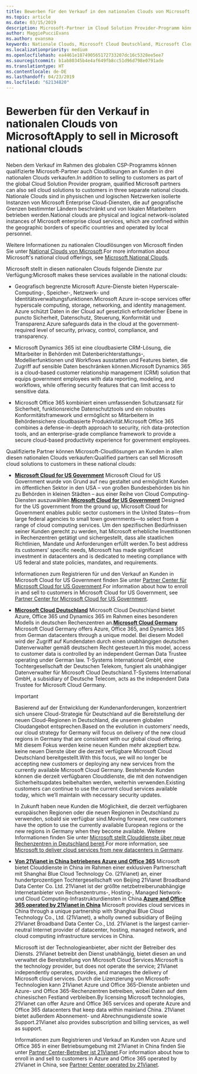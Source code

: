 ```yaml
---
title: Bewerben für den Verkauf in den nationalen Clouds von Microsoft | Partner Center
ms.topic: article
ms.date: 03/15/2019
description: Microsoft-Partner im Cloud Solution Provider-Programm können an Kunden verkaufen, die in unterstützten nationalen Clouds registriert sind.
author: MaggiePucciEvans
ms.author: evansma
keywords: Nationale Clouds, Microsoft Cloud Deutschland, Microsoft Cloud for US Government, 21Vianet, Microsoft Cloud China
ms.localizationpriority: medium
ms.openlocfilehash: ea4461e187490565172733207dc16c5328ee5ee7
ms.sourcegitcommit: b1ab80345b4e4af649fb8cc51d96d798e0791ade
ms.translationtype: HT
ms.contentlocale: de-DE
ms.lasthandoff: 04/23/2019
ms.locfileid: "62134820"
---
```

# <a name="apply-to-sell-in-microsoft-national-clouds"></a><span data-ttu-id="dcec3-104">Bewerben für den Verkauf in nationalen Clouds von Microsoft</span><span class="sxs-lookup"><span data-stu-id="dcec3-104">Apply to sell in Microsoft national clouds</span></span>

<span data-ttu-id="dcec3-105">Neben dem Verkauf im Rahmen des globalen CSP-Programms können qualifizierte Microsoft-Partner auch Cloudlösungen an Kunden in drei nationalen Clouds verkaufen.</span><span class="sxs-lookup"><span data-stu-id="dcec3-105">In addition to selling to customers as part of the global Cloud Solution Provider program, qualified Microsoft partners can also sell cloud solutions to customers in three separate national clouds.</span></span> <span data-ttu-id="dcec3-106">Nationale Clouds sind in physischen und logischen Netzwerken isolierte Instanzen von Microsoft Enterprise Cloud-Diensten, die auf geografische Grenzen bestimmter Ländern beschränkt und von lokalen Mitarbeitern betrieben werden.</span><span class="sxs-lookup"><span data-stu-id="dcec3-106">National clouds are physical and logical network-isolated instances of Microsoft enterprise cloud services, which are confined within the geographic borders of specific countries and operated by local personnel.</span></span> 

<span data-ttu-id="dcec3-107">Weitere Informationen zu nationalen Cloudlösungen von Microsoft finden Sie unter [National Clouds von Microsoft](https://www.microsoft.com/trustcenter/cloudservices/nationalcloud).</span><span class="sxs-lookup"><span data-stu-id="dcec3-107">For more information about Microsoft's national cloud offerings, see [Microsoft National Clouds](https://www.microsoft.com/trustcenter/cloudservices/nationalcloud).</span></span>

<span data-ttu-id="dcec3-108">Microsoft stellt in diesen nationalen Clouds folgende Dienste zur Verfügung:</span><span class="sxs-lookup"><span data-stu-id="dcec3-108">Microsoft makes these services available in the national clouds:</span></span>

-   <span data-ttu-id="dcec3-109">Geografisch begrenzte Microsoft Azure-Dienste bieten Hyperscale-Computing-, Speicher-, Netzwerk- und Identitätsverwaltungsfunktionen.</span><span class="sxs-lookup"><span data-stu-id="dcec3-109">Microsoft Azure in-scope services offer hyperscale computing, storage, networking, and identity management.</span></span> <span data-ttu-id="dcec3-110">Azure schützt Daten in der Cloud auf gesetzlich erforderlicher Ebene in puncto Sicherheit, Datenschutz, Steuerung, Konformität und Transparenz.</span><span class="sxs-lookup"><span data-stu-id="dcec3-110">Azure safeguards data in the cloud at the government-required level of security, privacy, control, compliance, and transparency.</span></span>

-   <span data-ttu-id="dcec3-111">Microsoft Dynamics 365 ist eine cloudbasierte CRM-Lösung, die Mitarbeiter in Behörden mit Datenberichterstattungs-, Modellierfunktionen und Workflows ausstatten und Features bieten, die Zugriff auf sensible Daten beschränken können.</span><span class="sxs-lookup"><span data-stu-id="dcec3-111">Microsoft Dynamics 365 is a cloud-based customer relationship management (CRM) solution that equips government employees with data reporting, modeling, and workflows, while offering security features that can limit access to sensitive data.</span></span>

-   <span data-ttu-id="dcec3-112">Microsoft Office 365 kombiniert einen umfassenden Schutzansatz für Sicherheit, funktionsreiche Datenschutztools und ein robustes Konformitätsframework und ermöglicht so Mitarbeitern in Behördensichere cloudbasierte Produktivität.</span><span class="sxs-lookup"><span data-stu-id="dcec3-112">Microsoft Office 365 combines a defense-in-depth approach to security, rich data-protection tools, and an enterprise-grade compliance framework to provide a secure cloud-based productivity experience for government employees.</span></span>

<span data-ttu-id="dcec3-113">Qualifizierte Partner können Microsoft-Cloudlösungen an Kunden in allen diesen nationalen Clouds verkaufen:</span><span class="sxs-lookup"><span data-stu-id="dcec3-113">Qualified partners can sell Microsoft cloud solutions to customers in these national clouds:</span></span>

-   <span data-ttu-id="dcec3-114">[**Microsoft Cloud for US Government**](https://www.microsoft.com/trustcenter/cloudservices/nationalcloud#Microsoft_Cloud_for_US) Microsoft Cloud for US Government wurde von Grund auf neu gestaltet und ermöglicht Kunden im öffentlichen Sektor in den USA – von großen Bundesbehörden bis hin zu Behörden in kleinen Städten – aus einer Reihe von Cloud Computing-Diensten auszuwählen.</span><span class="sxs-lookup"><span data-stu-id="dcec3-114">[**Microsoft Cloud for US Government**](https://www.microsoft.com/trustcenter/cloudservices/nationalcloud#Microsoft_Cloud_for_US) Designed for the US government from the ground up, Microsoft Cloud for Government enables public sector customers in the United States—from large federal agencies to small town governments—to select from a range of cloud computing services.</span></span> <span data-ttu-id="dcec3-115">Um den spezifischen Bedürfnissen seiner Kunden gerecht zu werden, hat Microsoft erhebliche Investitionen in Rechenzentren getätigt und sichergestellt, dass alle staatlichen Richtlinien, Mandate und Anforderungen erfüllt werden.</span><span class="sxs-lookup"><span data-stu-id="dcec3-115">To best address its customers’ specific needs, Microsoft has made significant investment in datacenters and is dedicated to meeting compliance with US federal and state policies, mandates, and requirements.</span></span> 

    <span data-ttu-id="dcec3-116">Informationen zum Registrieren für und den Verkauf an Kunden in Microsoft Cloud for US Government finden Sie unter [Partner Center für Microsoft Cloud for US Government](partner-center-for-microsoft-us-govt-cloud.md).</span><span class="sxs-lookup"><span data-stu-id="dcec3-116">For information about how to enroll in and sell to customers in Microsoft Cloud for US Government, see [Partner Center for Microsoft Cloud for US Government](partner-center-for-microsoft-us-govt-cloud.md).</span></span>

-   <span data-ttu-id="dcec3-117">[**Microsoft Cloud Deutschland**](https://www.microsoft.com/trustcenter/cloudservices/nationalcloud#Microsoft_Cloud_Germany) Microsoft Cloud Deutschland bietet Azure, Office 365 und Dynamics 365 im Rahmen eines besonderen Modells in deutschen Rechenzentren an.</span><span class="sxs-lookup"><span data-stu-id="dcec3-117">[**Microsoft Cloud Germany**](https://www.microsoft.com/trustcenter/cloudservices/nationalcloud#Microsoft_Cloud_Germany) Microsoft Cloud Germany offers Azure, Office 365, and Dynamics 365 from German datacenters through a unique model.</span></span> <span data-ttu-id="dcec3-118">Bei diesem Modell wird der Zugriff auf Kundendaten durch einen unabhängigen deutschen Datenverwalter gemäß deutschem Recht gesteuert.</span><span class="sxs-lookup"><span data-stu-id="dcec3-118">In this model, access to customer data is controlled by an independent German Data Trustee operating under German law.</span></span> <span data-ttu-id="dcec3-119">T-Systems International GmbH, eine Tochtergesellschaft der Deutschen Telekom, fungiert als unabhängiger Datenverwalter für Microsoft Cloud Deutschland.</span><span class="sxs-lookup"><span data-stu-id="dcec3-119">T-Systems International GmbH, a subsidiary of Deutsche Telecom, acts as the independent Data Trustee for Microsoft Cloud Germany.</span></span> 

    > [!IMPORTANT]  
    > <span data-ttu-id="dcec3-120">Basierend auf der Entwicklung der Kundenanforderungen, konzentriert sich unsere Cloud-Strategie für Deutschland auf die Bereitstellung der neuen Cloud-Regionen in Deutschland, die unserem globalen Cloudangebot entsprechen.</span><span class="sxs-lookup"><span data-stu-id="dcec3-120">Based on the evolution in customers’ needs, our cloud strategy for Germany will focus on delivery of the new cloud regions in Germany that are consistent with our global cloud offering.</span></span> <span data-ttu-id="dcec3-121">Mit diesem Fokus werden keine neuen Kunden mehr akzeptiert bzw. keine neuen Dienste über die derzeit verfügbare Microsoft Cloud Deutschland bereitgestellt.</span><span class="sxs-lookup"><span data-stu-id="dcec3-121">With this focus, we will no longer be accepting new customers or deploying any new services from the currently available Microsoft Cloud Germany.</span></span> <span data-ttu-id="dcec3-122">Bestehende Kunden können die derzeit verfügbaren Clouddienste, die mit den notwendigen Sicherheitsupdates beibehalten werden, weiterhin verwenden.</span><span class="sxs-lookup"><span data-stu-id="dcec3-122">Existing customers can continue to use the current cloud services available today, which we’ll maintain with necessary security updates.</span></span>
    >  
    > <span data-ttu-id="dcec3-123">In Zukunft haben neue Kunden die Möglichkeit, die derzeit verfügbaren europäischen Regionen oder die neuen Regionen in Deutschland zu verwenden, sobald sie verfügbar sind.</span><span class="sxs-lookup"><span data-stu-id="dcec3-123">Moving forward, new customers have the option to use the currently available European regions or the new regions in Germany when they become available.</span></span> <span data-ttu-id="dcec3-124">Weitere Informationen finden Sie unter [Microsoft stellt Clouddienste über neue Rechenzentren in Deutschland bereit](https://news.microsoft.com/europe/2018/08/31/microsoft-to-deliver-cloud-services-from-new-datacentres-in-germany-in-2019-to-meet-evolving-customer-needs/).</span><span class="sxs-lookup"><span data-stu-id="dcec3-124">For more information, see [Microsoft to deliver cloud services from new datacenters in Germany](https://news.microsoft.com/europe/2018/08/31/microsoft-to-deliver-cloud-services-from-new-datacentres-in-germany-in-2019-to-meet-evolving-customer-needs/).</span></span>

    
-   <span data-ttu-id="dcec3-125">[**Von 21Vianet in China betriebenes Azure und Office 365**](https://www.microsoft.com/trustcenter/cloudservices/nationalcloud#Microsoft_Cloud_for_China) Microsoft bietet Clouddienste in China im Rahmen einer exklusiven Partnerschaft mit Shanghai Blue Cloud Technology Co. (21Vianet) an, einer hundertprozentigen Tochtergesellschaft von Beijing 21Vianet Broadband Data Center Co. Ltd. 21Vianet ist der größte netzbetreiberunabhängige Internetanbieter von Rechenzentrums-, Hosting-, Managed Network- und Cloud Computing-Infrastrukturdiensten in China.</span><span class="sxs-lookup"><span data-stu-id="dcec3-125">[**Azure and Office 365 operated by 21Vianet in China**](https://www.microsoft.com/trustcenter/cloudservices/nationalcloud#Microsoft_Cloud_for_China) Microsoft provides cloud services in China through a unique partnership with Shanghai Blue Cloud Technology Co., Ltd. (21Vianet), a wholly owned subsidiary of Beijing 21Vianet Broadband Data Center Co., Ltd. 21Vianet is the largest carrier-neutral Internet provider of datacenter, hosting, managed network, and cloud computing infrastructure services in China.</span></span> 

    <span data-ttu-id="dcec3-126">Microsoft ist der Technologieanbieter, aber nicht der Betreiber des Diensts. 21Vianet betreibt den Dienst unabhängig, bietet diesen an und verwaltet die Bereitstellung von Microsoft Cloud Services.</span><span class="sxs-lookup"><span data-stu-id="dcec3-126">Microsoft is the technology provider, but does not operate the service; 21Vianet independently operates, provides, and manages the delivery of Microsoft cloud services.</span></span> <span data-ttu-id="dcec3-127">Durch die Lizenzierung von Microsoft-Technologien kann 21Vianet Azure und Office 365-Dienste anbieten und Azure- und Office 365-Rechenzentren betreiben, wobei Daten auf dem chinesischen Festland verbleiben.</span><span class="sxs-lookup"><span data-stu-id="dcec3-127">By licensing Microsoft technologies, 21Vianet can offer Azure and Office 365 services and operate Azure and Office 365 datacenters that keep data within mainland China.</span></span> <span data-ttu-id="dcec3-128">21Vianet bietet außerdem Abonnement- und Abrechnungsdienste sowie Support.</span><span class="sxs-lookup"><span data-stu-id="dcec3-128">21Vianet also provides subscription and billing services, as well as support.</span></span>

    <span data-ttu-id="dcec3-129">Informationen zum Registrieren und Verkauf an Kunden von Azure und Office 365 in einer Betriebsumgebung mit 21Vianet in China finden Sie unter [Partner Center-Betreiber ist 21Vianet](https://msdn.microsoft.com/partner-china/index).</span><span class="sxs-lookup"><span data-stu-id="dcec3-129">For information about how to enroll in and sell to customers in Azure and Office 365 operated by 21Vianet in China, see [Partner Center operated by 21Vianet](https://msdn.microsoft.com/partner-china/index).</span></span> 